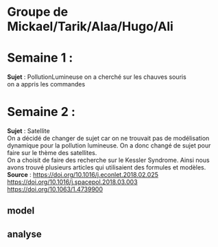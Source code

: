 # Groupe de Mickael/Tarik/Alaa/Hugo/Ali
# Semaine 1 : 
**Sujet** : PollutionLumineuse 
on a cherché sur les chauves souris  
on a appris les commandes  
# Semaine 2 : 
__**Sujet**__ : Satellite  
On a décidé de changer de sujet car on ne trouvait pas de modélisation dynamique pour la pollution lumineuse. On a donc changé de sujet pour faire sur le thème des satellites.  
On a choisit de faire des recherche sur le Kessler Syndrome. Ainsi nous avons trouvé plusieurs articles qui utilisaient des formules et modèles.  
**Source** : https://doi.org/10.1016/j.econlet.2018.02.025  
             https://doi.org/10.1016/j.spacepol.2018.03.003  
             https://doi.org/10.1063/1.4739900  
## model 
## analyse
